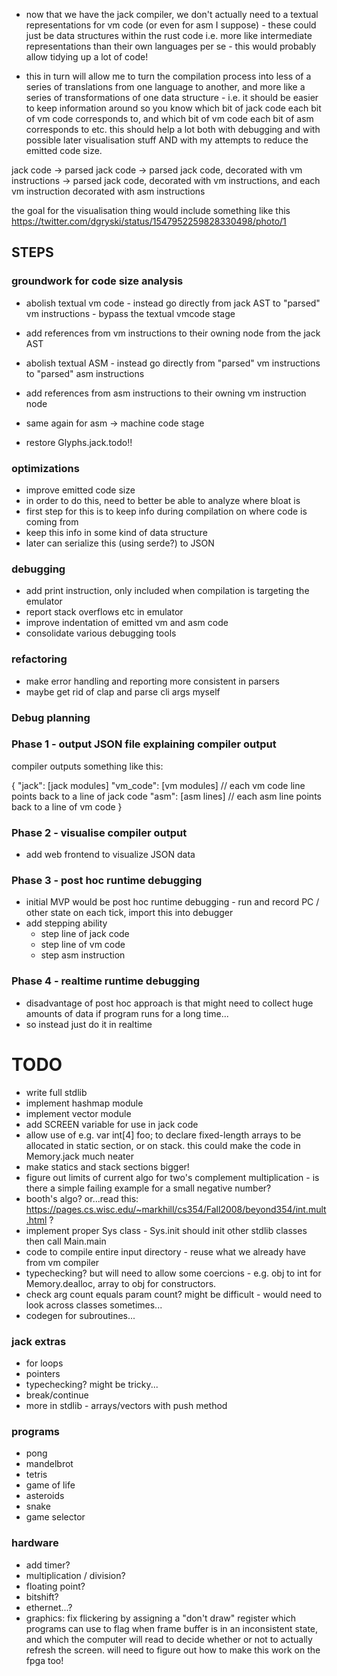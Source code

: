- now that we have the jack compiler, we don't actually need to a textual
  representations for vm code (or even for asm I suppose) - these could just be
  data structures within the rust code i.e. more like intermediate
  representations than their own languages per se - this would probably allow
  tidying up a lot of code!

- this in turn will allow me to turn the compilation process into less of a series
  of translations from one language to another, and more like a series of transformations
  of one data structure - i.e. it should be easier to keep information around so you know
  which bit of jack code each bit of vm code corresponds to, and which bit of vm code
  each bit of asm corresponds to etc. this should help a lot both with debugging and
  with possible later visualisation stuff AND with my attempts to reduce the emitted code size.

jack code ->
parsed jack code ->
parsed jack code, decorated with vm instructions ->
parsed jack code, decorated with vm instructions, and each vm instruction decorated with asm instructions

the goal for the visualisation thing would include something like this https://twitter.com/dgryski/status/1547952259828330498/photo/1

## STEPS

### groundwork for code size analysis

- abolish textual vm code - instead go directly from jack AST to "parsed" vm instructions - bypass the textual vmcode stage
- add references from vm instructions to their owning node from the jack AST
- abolish textual ASM - instead go directly from "parsed" vm instructions to "parsed" asm instructions
- add references from asm instructions to their owning vm instruction node
- same again for asm -> machine code stage

- restore Glyphs.jack.todo!!

### optimizations

- improve emitted code size
- in order to do this, need to better be able to analyze where bloat is
- first step for this is to keep info during compilation on where code is coming from
- keep this info in some kind of data structure
- later can serialize this (using serde?) to JSON

### debugging

- add print instruction, only included when compilation is targeting the emulator
- report stack overflows etc in emulator
- improve indentation of emitted vm and asm code
- consolidate various debugging tools

### refactoring

- make error handling and reporting more consistent in parsers
- maybe get rid of clap and parse cli args myself

### Debug planning

### Phase 1 - output JSON file explaining compiler output

compiler outputs something like this:

{
"jack": [jack modules]
"vm_code": [vm modules] // each vm code line points back to a line of jack code
"asm": [asm lines] // each asm line points back to a line of vm code
}

### Phase 2 - visualise compiler output

- add web frontend to visualize JSON data

### Phase 3 - post hoc runtime debugging

- initial MVP would be post hoc runtime debugging - run and record PC / other state on each tick, import this into debugger
- add stepping ability
  - step line of jack code
  - step line of vm code
  - step asm instruction

### Phase 4 - realtime runtime debugging

- disadvantage of post hoc approach is that might need to collect huge amounts of data if program runs for a long time...
- so instead just do it in realtime

# TODO

- write full stdlib
- implement hashmap module
- implement vector module
- add SCREEN variable for use in jack code
- allow use of e.g. var int[4] foo; to declare fixed-length arrays to be allocated in static section, or on stack. this could make the code in Memory.jack much neater
- make statics and stack sections bigger!
- figure out limits of current algo for two's complement multiplication - is there a simple failing example for a small negative number?
- booth's algo? or...read this: https://pages.cs.wisc.edu/~markhill/cs354/Fall2008/beyond354/int.mult.html ?
- implement proper Sys class - Sys.init should init other stdlib classes then call Main.main
- code to compile entire input directory - reuse what we already have from vm compiler
- typechecking? but will need to allow some coercions - e.g. obj to int for Memory.dealloc, array to obj for constructors.
- check arg count equals param count? might be difficult - would need to look across classes sometimes...
- codegen for subroutines...

### jack extras

- for loops
- pointers
- typechecking? might be tricky...
- break/continue
- more in stdlib - arrays/vectors with push method

### programs

- pong
- mandelbrot
- tetris
- game of life
- asteroids
- snake
- game selector

### hardware

- add timer?
- multiplication / division?
- floating point?
- bitshift?
- ethernet...?
- graphics: fix flickering by assigning a "don't draw" register which programs can use to flag when frame buffer is in an inconsistent state, and which the computer will read to decide whether or not to actually refresh the screen. will need to figure out how to make this work on the fpga too!
